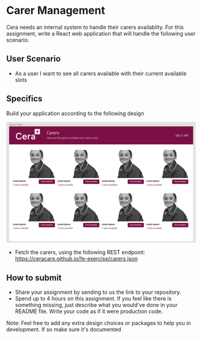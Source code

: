 # Carer Management

Cera needs an internal system to handle their carers availabilty.
For this assignment, write a React web application that will handle the following user scenario.

## User Scenario

- As a user I want to see all carers available with their current available slots

## Specifics
Build your application according to the following design

![Carer Page](designs/carer-page.png)

- Fetch the carers, using the following REST endpoint: https://ceracare.github.io/fe-exercise/carers.json


## How to submit
- Share your assignment by sending to us the link to your repository.
- Spend up to 4 hours on this assignment. If you feel like there is something missing, just describe what you would've done in your README file. Write your code as if it were production code.

Note: Feel free to add any extra design choices or packages to help you in development. If so make sure it's documented

